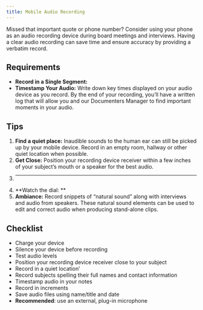 ```yaml
---
title: Mobile Audio Recording
---
```

Missed that important quote or phone number? Consider using your phone as an audio recording device during board meetings and interviews. Having a clear audio recording can save time and ensure accuracy by providing a verbatim record.

## Requirements

* **Record in a Single Segment:** 
* **Timestamp Your Audio:** Write down key times displayed on your audio device as you record. By the end of your recording, you’ll have a written log that will allow you and our Documenters Manager to find important moments in your audio.

## Tips

1. **Find a quiet place:** Inaudible sounds to the human ear can still be picked up by your mobile device. Record in an empty room, hallway or other quiet location when possible.
2. **Get Close:** Position your recording device receiver within a few inches of your subject’s mouth or a speaker for the best audio.
3. ****
4. **Watch the dial: **
5. **Ambiance:** Record snippets of “natural sound” along with interviews and audio from speakers. These natural sound elements can be used to edit and correct audio when producing stand-alone clips.

## Checklist

* Charge your device
* Silence your device before recording
* Test audio levels
* Position your recording device receiver close to your subject  
* Record in a quiet location’
* Record subjects spelling their full names and contact information
* Timestamp audio in your notes
* Record in increments
* Save audio files using name/title and date
* **Recommended**: use an external, plug-in microphone
